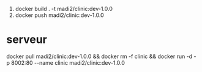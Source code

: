 1. docker build . -t madi2/clinic:dev-1.0.0
2. docker push madi2/clinic:dev-1.0.0


# serveur
docker pull madi2/clinic:dev-1.0.0 && docker rm -f  clinic && docker run -d -p 8002:80 --name clinic madi2/clinic:dev-1.0.0



